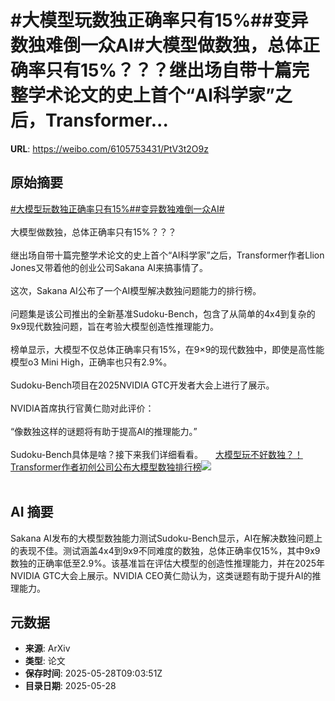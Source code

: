 # #大模型玩数独正确率只有15%##变异数独难倒一众AI#大模型做数独，总体正确率只有15%？？？继出场自带十篇完整学术论文的史上首个“AI科学家”之后，Transformer...

**URL**: https://weibo.com/6105753431/PtV3t2O9z

## 原始摘要

<a href="https://m.weibo.cn/search?containerid=231522type%3D1%26t%3D10%26q%3D%23%E5%A4%A7%E6%A8%A1%E5%9E%8B%E7%8E%A9%E6%95%B0%E7%8B%AC%E6%AD%A3%E7%A1%AE%E7%8E%87%E5%8F%AA%E6%9C%8915%25%23&amp;extparam=%23%E5%A4%A7%E6%A8%A1%E5%9E%8B%E7%8E%A9%E6%95%B0%E7%8B%AC%E6%AD%A3%E7%A1%AE%E7%8E%87%E5%8F%AA%E6%9C%8915%25%23" data-hide=""><span class="surl-text">#大模型玩数独正确率只有15%#</span></a><a href="https://m.weibo.cn/search?containerid=231522type%3D1%26t%3D10%26q%3D%23%E5%8F%98%E5%BC%82%E6%95%B0%E7%8B%AC%E9%9A%BE%E5%80%92%E4%B8%80%E4%BC%97AI%23&amp;extparam=%23%E5%8F%98%E5%BC%82%E6%95%B0%E7%8B%AC%E9%9A%BE%E5%80%92%E4%B8%80%E4%BC%97AI%23" data-hide=""><span class="surl-text">#变异数独难倒一众AI#</span></a><br><br>大模型做数独，总体正确率只有15%？？？<br><br>继出场自带十篇完整学术论文的史上首个“AI科学家”之后，Transformer作者Llion Jones又带着他的创业公司Sakana AI来搞事情了。<br><br>这次，Sakana AI公布了一个AI模型解决数独问题能力的排行榜。<br><br>问题集是该公司推出的全新基准Sudoku-Bench，包含了从简单的4x4到复杂的9x9现代数独问题，旨在考验大模型创造性推理能力。<br><br>榜单显示，大模型不仅总体正确率只有15%，在9×9的现代数独中，即使是高性能模型o3 Mini High，正确率也只有2.9%。<br><br>Sudoku-Bench项目在2025NVIDIA GTC开发者大会上进行了展示。<br><br>NVIDIA首席执行官黄仁勋对此评价：<br><br>“像数独这样的谜题将有助于提高AI的推理能力。”<br><br>Sudoku-Bench具体是啥？接下来我们详细看看。 <a href="https://weibo.com/ttarticle/p/show?id=2309405171308350013528" data-hide=""><span class="url-icon"><img style="width: 1rem;height: 1rem" src="https://h5.sinaimg.cn/upload/2015/09/25/3/timeline_card_small_article_default.png" referrerpolicy="no-referrer"></span><span class="surl-text">大模型玩不好数独？！Transformer作者初创公司公布大模型数独排行榜</span></a><img style="" src="https://tvax3.sinaimg.cn/large/006Fd7o3gy1i1v5q7tlrnj30rs0fmtai.jpg" referrerpolicy="no-referrer"><br><br>

## AI 摘要

Sakana AI发布的大模型数独能力测试Sudoku-Bench显示，AI在解决数独问题上的表现不佳。测试涵盖4x4到9x9不同难度的数独，总体正确率仅15%，其中9x9数独的正确率低至2.9%。该基准旨在评估大模型的创造性推理能力，并在2025年NVIDIA GTC大会上展示。NVIDIA CEO黄仁勋认为，这类谜题有助于提升AI的推理能力。

## 元数据

- **来源**: ArXiv
- **类型**: 论文
- **保存时间**: 2025-05-28T09:03:51Z
- **目录日期**: 2025-05-28
